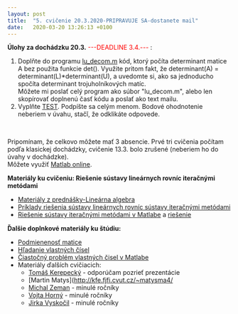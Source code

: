 ```yaml
---
layout: post
title:  "5. cvičenie 20.3.2020-PRIPRAVUJE SA-dostanete mail"
date:   2020-03-20 13:26:13 +0100
---
```


**Úlohy za dochádzku 20.3.** <span style="color:red">---DEADLINE 3.4.---</span> :<br />

1. Doplňte do programu [lu_decom.m](http://maslarova.github.io/cvicenie3/lu_decom.m) kód, ktorý počíta determinant matice A bez použita funkcie det(). 
Využite pritom fakt, že determinant(A) = determinant(L)*determinant(U), a uvedomte si, ako sa jednoducho spočíta determinant trojuholníkových matíc.  
Môžete mi poslať celý program ako súbor "lu_decom.m", alebo len skopírovať doplnenú časť kódu a poslať ako text mailu. <br />
2. Vyplňte [TEST](https://www.flexiquiz.com/SC/N/97b6d26e-c808-4bb1-9ecb-4daaa4b22201). Podpíšte sa celým menom. Bodové ohodnotenie neberiem v úvahu, stačǐ, že odklikáte odpovede. <br />
 <br />

Pripomínam, že celkovo môžete mať 3 absencie. Prvé tri cvičenia počítam podľa klasickej dochádzky, cvičenie 13.3. bolo zrušené (neberiem ho do úvahy v dochádzke).<br />
Môžete využiť [Matlab online](https://www.mathworks.com/products/matlab-online.html).<br />

**Materiály ku cvičeniu: Riešenie sústavy lineárnych rovníc iteračnými metódami** <br />
- [Materiály z prednášky-Lineárna algebra](http://kfe.fjfi.cvut.cz/~limpouch/numet/02-linalg-CZ.pdf) <br />
- [Príklady riešenia sústavy lineárnych rovníc sústavy iteračnými metódami](https://college.cengage.com/mathematics/larson/elementary_linear/5e/students/ch08-10/chap_10_2.pdf) <br />
- [Riešenie sústavy iteračnými metódami v Matlabe](http://maslarova.github.io/cvicenie4/porovnani.m) a [riešenie](http://maslarova.github.io/cvicenie4/porovnani_riesenie.m)<br />

**Ďalšie doplnkové materiály ku štúdiu:**<br />
- [Podmienenosť matice](http://kfe.fjfi.cvut.cz/~matysma4/nme/cv04/podminenostmatice.pdf)<br />
- [Hľadanie vlastných čísel](http://kfe.fjfi.cvut.cz/~matysma4/nme/cv04/hledanivlastcisel.pdf)<br />
- [Čiastočný problém vlastných čisel v Matlabe](http://maslarova.github.io/cvicenie4/vlcislo.m)<br />
- Materiály ďalších cvičiacich:<br />
  * [Tomáš Kerepecký](http://nme.8u.cz/cviceni/) - odporúčam pozrieť prezentácie<br />
  * [Martin Matys](http://kfe.fjfi.cvut.cz/~matysma4/<br />
  * [Michal Zeman](http://kfe.fjfi.cvut.cz/~zeman/) - minulé ročníky<br />
  * [Vojta Horný](https://ft.nephy.chalmers.se/~vojtech/) - minulé ročníky <br />	
  * [Jirka Vyskočil](http://kfe.fjfi.cvut.cz/~vyskocil/) - minulé ročníky




